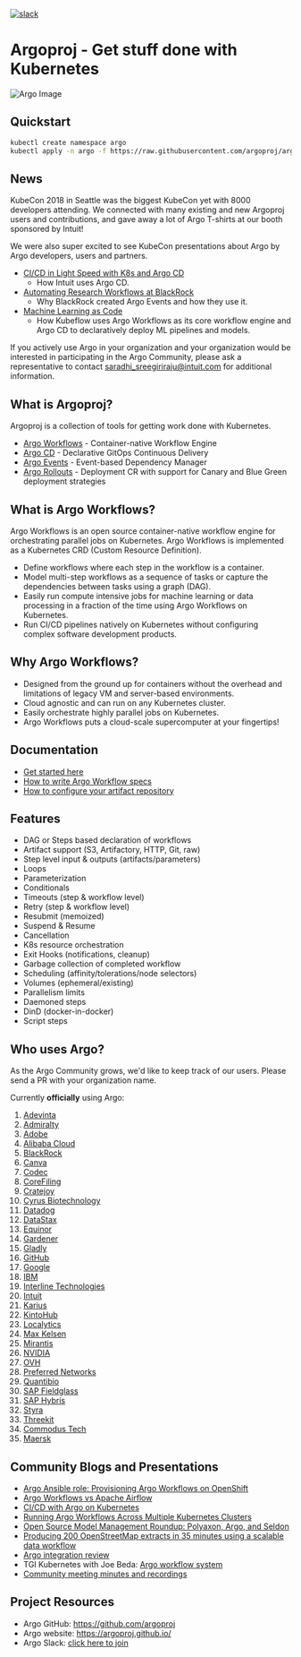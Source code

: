 [![slack](https://img.shields.io/badge/slack-argoproj-brightgreen.svg?logo=slack)](https://argoproj.github.io/community/join-slack)

# Argoproj - Get stuff done with Kubernetes

![Argo Image](argo.png)

## Quickstart
```bash
kubectl create namespace argo
kubectl apply -n argo -f https://raw.githubusercontent.com/argoproj/argo/stable/manifests/install.yaml
```

## News

KubeCon 2018 in Seattle was the biggest KubeCon yet with 8000 developers attending. We connected with many existing and new Argoproj users and contributions, and gave away a lot of Argo T-shirts at our booth sponsored by Intuit!

We were also super excited to see KubeCon presentations about Argo by Argo developers, users and partners.
* [CI/CD in Light Speed with K8s and Argo CD](https://www.youtube.com/watch?v=OdzH82VpMwI&feature=youtu.be)
  * How Intuit uses Argo CD.
* [Automating Research Workflows at BlackRock](https://www.youtube.com/watch?v=ZK510prml8o&t=0s&index=169&list=PLj6h78yzYM2PZf9eA7bhWnIh_mK1vyOfU)
  * Why BlackRock created Argo Events and how they use it.
* [Machine Learning as Code](https://www.youtube.com/watch?v=VXrGp5er1ZE&t=0s&index=135&list=PLj6h78yzYM2PZf9eA7bhWnIh_mK1vyOfU)
  * How Kubeflow uses Argo Workflows as its core workflow engine and Argo CD to declaratively deploy ML pipelines and models.

If you actively use Argo in your organization and your organization would be interested in participating in the Argo Community, please ask a representative to contact saradhi_sreegiriraju@intuit.com for additional information.

## What is Argoproj?

Argoproj is a collection of tools for getting work done with Kubernetes.
* [Argo Workflows](https://github.com/argoproj/argo) - Container-native Workflow Engine
* [Argo CD](https://github.com/argoproj/argo-cd) - Declarative GitOps Continuous Delivery
* [Argo Events](https://github.com/argoproj/argo-events) - Event-based Dependency Manager
* [Argo Rollouts](https://github.com/argoproj/argo-rollouts) - Deployment CR with support for Canary and Blue Green deployment strategies

## What is Argo Workflows?
Argo Workflows is an open source container-native workflow engine for orchestrating parallel jobs on Kubernetes. Argo Workflows is implemented as a Kubernetes CRD (Custom Resource Definition).

* Define workflows where each step in the workflow is a container.
* Model multi-step workflows as a sequence of tasks or capture the dependencies between tasks using a graph (DAG).
* Easily run compute intensive jobs for machine learning or data processing in a fraction of the time using Argo Workflows on Kubernetes.
* Run CI/CD pipelines natively on Kubernetes without configuring complex software development products.

## Why Argo Workflows?
* Designed from the ground up for containers without the overhead and limitations of legacy VM and server-based environments.
* Cloud agnostic and can run on any Kubernetes cluster.
* Easily orchestrate highly parallel jobs on Kubernetes.
* Argo Workflows puts a cloud-scale supercomputer at your fingertips!

## Documentation
* [Get started here](demo.md)
* [How to write Argo Workflow specs](examples/README.md)
* [How to configure your artifact repository](ARTIFACT_REPO.md)

## Features
* DAG or Steps based declaration of workflows
* Artifact support (S3, Artifactory, HTTP, Git, raw)
* Step level input & outputs (artifacts/parameters)
* Loops
* Parameterization
* Conditionals
* Timeouts (step & workflow level)
* Retry (step & workflow level)
* Resubmit (memoized)
* Suspend & Resume
* Cancellation
* K8s resource orchestration
* Exit Hooks (notifications, cleanup)
* Garbage collection of completed workflow
* Scheduling (affinity/tolerations/node selectors)
* Volumes (ephemeral/existing)
* Parallelism limits
* Daemoned steps
* DinD (docker-in-docker)
* Script steps

## Who uses Argo?
As the Argo Community grows, we'd like to keep track of our users. Please send a PR with your organization name.

Currently **officially** using Argo:

1. [Adevinta](https://www.adevinta.com/)
1. [Admiralty](https://admiralty.io/)
1. [Adobe](https://www.adobe.com/)
1. [Alibaba Cloud](https://www.alibabacloud.com/about)
1. [BlackRock](https://www.blackrock.com/)
1. [Canva](https://www.canva.com/)
1. [Codec](https://www.codec.ai/)
1. [CoreFiling](https://www.corefiling.com/)
1. [Cratejoy](https://www.cratejoy.com/)
1. [Cyrus Biotechnology](https://cyrusbio.com/)
1. [Datadog](https://www.datadoghq.com/)
1. [DataStax](https://www.datastax.com/)
1. [Equinor](https://www.equinor.com/)
1. [Gardener](https://gardener.cloud/)
1. [Gladly](https://gladly.com/)
1. [GitHub](https://github.com/)
1. [Google](https://www.google.com/intl/en/about/our-company/)
1. [IBM](https://ibm.com)
1. [Interline Technologies](https://www.interline.io/blog/scaling-openstreetmap-data-workflows/)
1. [Intuit](https://www.intuit.com/)
1. [Karius](https://www.kariusdx.com/)
1. [KintoHub](https://www.kintohub.com/)
1. [Localytics](https://www.localytics.com/)
1. [Max Kelsen](https://maxkelsen.com/)
1. [Mirantis](https://mirantis.com/)
1. [NVIDIA](https://www.nvidia.com/)
1. [OVH](https://www.ovh.com/)
1. [Preferred Networks](https://www.preferred-networks.jp/en/)
1. [Quantibio](http://quantibio.com/us/en/)
1. [SAP Fieldglass](https://www.fieldglass.com/)
1. [SAP Hybris](https://cx.sap.com/)
1. [Styra](https://www.styra.com/)
1. [Threekit](https://www.threekit.com/)
1. [Commodus Tech](https://www.commodus.tech)
1. [Maersk](https://www.maersk.com/solutions/digital-solutions)


## Community Blogs and Presentations
* [Argo Ansible role: Provisioning Argo Workflows on OpenShift](https://medium.com/@marekermk/provisioning-argo-on-openshift-with-ansible-and-kustomize-340a1fda8b50)
* [Argo Workflows vs Apache Airflow](http://bit.ly/30YNIvT)
* [CI/CD with Argo on Kubernetes](https://medium.com/@bouwe.ceunen/ci-cd-with-argo-on-kubernetes-28c1a99616a9)
* [Running Argo Workflows Across Multiple Kubernetes Clusters](https://admiralty.io/blog/running-argo-workflows-across-multiple-kubernetes-clusters/)
* [Open Source Model Management Roundup: Polyaxon, Argo, and Seldon](https://www.anaconda.com/blog/developer-blog/open-source-model-management-roundup-polyaxon-argo-and-seldon/)
* [Producing 200 OpenStreetMap extracts in 35 minutes using a scalable data workflow](https://www.interline.io/blog/scaling-openstreetmap-data-workflows/)
* [Argo integration review](http://dev.matt.hillsdon.net/2018/03/24/argo-integration-review.html)
* TGI Kubernetes with Joe Beda: [Argo workflow system](https://www.youtube.com/watch?v=M_rxPPLG8pU&start=859)
* [Community meeting minutes and recordings](https://docs.google.com/document/d/16aWGQ1Te5IRptFuAIFtg3rONRQqHC1Z3X9rdDHYhYfE)

## Project Resources
* Argo GitHub:  https://github.com/argoproj
* Argo website: https://argoproj.github.io/
* Argo Slack:   [click here to join](https://join.slack.com/t/argoproj/shared_invite/enQtMzExODU3MzIyNjYzLWUxZDYyODIyYzY3N2RjOWMyNDA4NmFjMTNkMTE1ODI2OGY3MzgyMWFmMmY3N2UzNWRmOWFmMGY4NTBhZGQxYWY)
